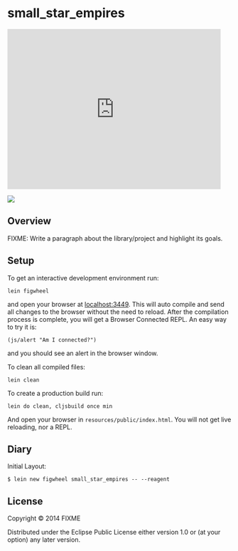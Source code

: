 # small_star_empires

<iframe width="480" height="360" src="https://www.kickstarter.com/projects/archonagames/small-star-empires/widget/video.html" frameborder="0" scrolling="no"> </iframe>

![](https://ksr-ugc.imgix.net/assets/005/398/370/cce7b40e8a3cf02d788d307d560a65ef_original.gif?w=680&fit=max&v=1456077896&q=92&s=a03824100f54e30c258cb734e98a7fa6)


## Overview

FIXME: Write a paragraph about the library/project and highlight its goals.

## Setup

To get an interactive development environment run:

    lein figwheel

and open your browser at [localhost:3449](http://localhost:3449/).
This will auto compile and send all changes to the browser without the
need to reload. After the compilation process is complete, you will
get a Browser Connected REPL. An easy way to try it is:

    (js/alert "Am I connected?")

and you should see an alert in the browser window.

To clean all compiled files:

    lein clean

To create a production build run:

    lein do clean, cljsbuild once min

And open your browser in `resources/public/index.html`. You will not
get live reloading, nor a REPL. 

## Diary

Initial Layout:

```
$ lein new figwheel small_star_empires -- --reagent
```


## License

Copyright © 2014 FIXME

Distributed under the Eclipse Public License either version 1.0 or (at your option) any later version.
